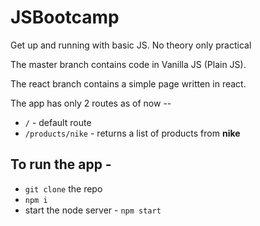 # JSBootcamp

Get up and running with basic JS. No theory only practical

The master branch contains code in Vanilla JS (Plain JS).

The react branch contains a simple page written in react.


The app has only 2 routes as of now --
* `/` -  default route
* `/products/nike` - returns a list of products from **nike**

## To run the app - 
* `git clone` the repo
* `npm i`
* start the node server - `npm start`
